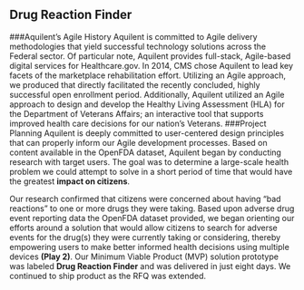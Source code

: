 ## Drug Reaction Finder
###Aquilent’s Agile History
Aquilent is committed to Agile delivery methodologies that yield successful technology solutions across the Federal sector. Of particular note, Aquilent provides full-stack, Agile-based digital services for Healthcare.gov. In 2014, CMS chose Aquilent to lead key facets of the marketplace rehabilitation effort. Utilizing an Agile approach, we produced that directly facilitated the recently concluded, highly successful open enrollment period. Additionally, Aquilent utilized an Agile approach to design and develop the Healthy Living Assessment (HLA) for the Department of Veterans Affairs; an interactive tool that supports improved health care decisions for our nation’s Veterans.
###Project Planning
Aquilent is deeply committed to user-centered design principles that can properly inform our Agile development processes. Based on content available in the OpenFDA dataset, Aquilent began by conducting research with target users. The goal was to determine a large-scale health problem we could attempt to solve in a short period of time that would have the greatest **impact on citizens**.

Our research confirmed that citizens were concerned about having “bad reactions” to one or more drugs they were taking. Based upon adverse drug event reporting data the OpenFDA dataset provided, we began orienting our efforts around a solution that would allow citizens to search for adverse events for the drug(s) they were currently taking or considering, thereby empowering users to make better informed health decisions using multiple devices **(Play 2)**. Our Minimum Viable Product (MVP) solution prototype was labeled **Drug Reaction Finder** and was delivered in just eight days. We continued to ship product as the RFQ was extended.
